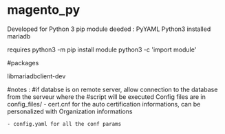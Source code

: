 # magento_py
Developed for Python 3
pip module deeded :
PyYAML
Python3 installed
mariadb

requires python3 -m pip install module
python3 -c 'import module'


#packages

libmariadbclient-dev


#notes :
#if databse is on remote server, allow connection to the database from the serveur where the 
#script will be executed
Config files are in config_files/
	- cert.cnf for the auto certification informations, can be personalized with Organization
	 informations

	- config.yaml for all the conf params
